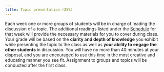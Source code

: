 ```yaml
---
title: Topic presentation (25%)
---
```


Each week one or more groups of students will be in charge of leading the discussion of a topic. The additional readings listed under the [Schedule](/schedule.html) for that week will provide the necessary materials for you to cover during class. Your grade will be based on the **clarity and depth of knowledge** you exhibit while presenting the topic to the class as well as **your ability to engage the other students** in discussion. You will have no more than 40 minutes at your disposal, and you are encouraged to use this time in the most creative and educating manner you see fit. Assignment to groups and topics will be conducted after the first class.